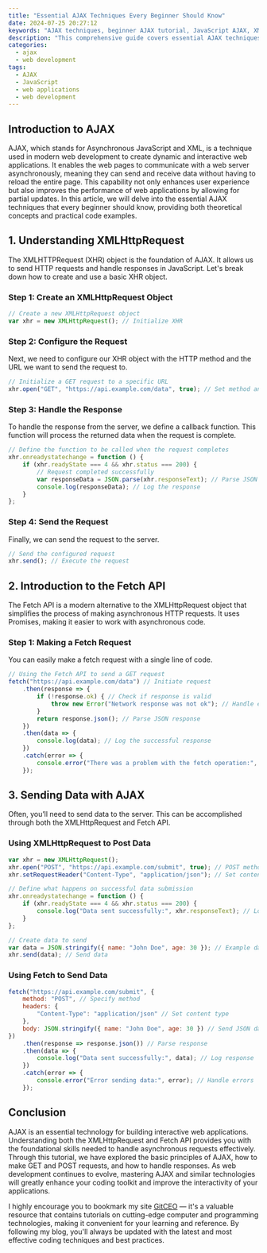 ```yaml
---
title: "Essential AJAX Techniques Every Beginner Should Know"
date: 2024-07-25 20:27:12
keywords: "AJAX techniques, beginner AJAX tutorial, JavaScript AJAX, XMLHTTPRequest, modern web development"
description: "This comprehensive guide covers essential AJAX techniques every beginner should know. AJAX (Asynchronous JavaScript and XML) is a key technology for modern web development. It allows web pages to be updated asynchronously by exchanging data with a web server behind the scenes. In this article, we explore the fundamentals of AJAX, detailing its operational principles, the XMLHttpRequest object, and the Fetch API. Additionally, we provide step-by-step instructions and code examples to demonstrate how to implement AJAX in your web applications efficiently. By the end of this tutorial, you will have a solid understanding of AJAX and be equipped with the necessary knowledge to enhance user experiences through seamless data interactions."
categories:
  - ajax
  - web development
tags:
  - AJAX
  - JavaScript
  - web applications
  - web development
---
```


## Introduction to AJAX

AJAX, which stands for Asynchronous JavaScript and XML, is a technique used in modern web development to create dynamic and interactive web applications. It enables the web pages to communicate with a web server asynchronously, meaning they can send and receive data without having to reload the entire page. This capability not only enhances user experience but also improves the performance of web applications by allowing for partial updates. In this article, we will delve into the essential AJAX techniques that every beginner should know, providing both theoretical concepts and practical code examples.

<!-- more -->

## 1. Understanding XMLHttpRequest

The XMLHTTPRequest (XHR) object is the foundation of AJAX. It allows us to send HTTP requests and handle responses in JavaScript. Let's break down how to create and use a basic XHR object.

### Step 1: Create an XMLHttpRequest Object

```javascript
// Create a new XMLHttpRequest object
var xhr = new XMLHttpRequest(); // Initialize XHR
```

### Step 2: Configure the Request

Next, we need to configure our XHR object with the HTTP method and the URL we want to send the request to. 

```javascript
// Initialize a GET request to a specific URL
xhr.open("GET", "https://api.example.com/data", true); // Set method and URL
```

### Step 3: Handle the Response

To handle the response from the server, we define a callback function. This function will process the returned data when the request is complete.

```javascript
// Define the function to be called when the request completes
xhr.onreadystatechange = function () {
    if (xhr.readyState === 4 && xhr.status === 200) {
        // Request completed successfully
        var responseData = JSON.parse(xhr.responseText); // Parse JSON data
        console.log(responseData); // Log the response
    }
};
```

### Step 4: Send the Request

Finally, we can send the request to the server.

```javascript
// Send the configured request
xhr.send(); // Execute the request
```

## 2. Introduction to the Fetch API

The Fetch API is a modern alternative to the XMLHttpRequest object that simplifies the process of making asynchronous HTTP requests. It uses Promises, making it easier to work with asynchronous code.

### Step 1: Making a Fetch Request

You can easily make a fetch request with a single line of code.

```javascript
// Using the Fetch API to send a GET request
fetch("https://api.example.com/data") // Initiate request
    .then(response => {
        if (!response.ok) { // Check if response is valid
            throw new Error("Network response was not ok"); // Handle error
        }
        return response.json(); // Parse JSON response
    })
    .then(data => {
        console.log(data); // Log the successful response
    })
    .catch(error => {
        console.error("There was a problem with the fetch operation:", error); // Handle fetch errors
    });
```

## 3. Sending Data with AJAX

Often, you’ll need to send data to the server. This can be accomplished through both the XMLHttpRequest and Fetch API.

### Using XMLHttpRequest to Post Data

```javascript
var xhr = new XMLHttpRequest();
xhr.open("POST", "https://api.example.com/submit", true); // POST method
xhr.setRequestHeader("Content-Type", "application/json"); // Set content type

// Define what happens on successful data submission
xhr.onreadystatechange = function () {
    if (xhr.readyState === 4 && xhr.status === 200) {
        console.log("Data sent successfully:", xhr.responseText); // Log response
    }
};

// Create data to send
var data = JSON.stringify({ name: "John Doe", age: 30 }); // Example data
xhr.send(data); // Send data
```

### Using Fetch to Send Data

```javascript
fetch("https://api.example.com/submit", {
    method: "POST", // Specify method
    headers: {
        "Content-Type": "application/json" // Set content type
    },
    body: JSON.stringify({ name: "John Doe", age: 30 }) // Send JSON data
})
    .then(response => response.json()) // Parse response
    .then(data => {
        console.log("Data sent successfully:", data); // Log response
    })
    .catch(error => {
        console.error("Error sending data:", error); // Handle errors
    });
```

## Conclusion

AJAX is an essential technology for building interactive web applications. Understanding both the XMLHttpRequest and Fetch API provides you with the foundational skills needed to handle asynchronous requests effectively. Through this tutorial, we have explored the basic principles of AJAX, how to make GET and POST requests, and how to handle responses. As web development continues to evolve, mastering AJAX and similar technologies will greatly enhance your coding toolkit and improve the interactivity of your applications. 

I highly encourage you to bookmark my site [GitCEO](https://gitceo.com) — it's a valuable resource that contains tutorials on cutting-edge computer and programming technologies, making it convenient for your learning and reference. By following my blog, you'll always be updated with the latest and most effective coding techniques and best practices.